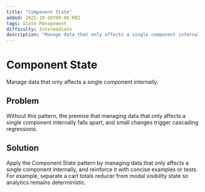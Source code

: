 ```yaml
---
title: "Component State"
added: 2025-10-10T00:00:00Z
tags: State Management
difficulty: Intermediate
description: "Manage data that only affects a single component internally."
---
```

# Component State

Manage data that only affects a single component internally.

## Problem

Without this pattern, the premise that managing data that only affects a single component internally falls apart, and small changes trigger cascading regressions.

## Solution

Apply the Component State pattern by managing data that only affects a single component internally, and reinforce it with concise examples or tests. For example, separate a cart totals reducer from modal visibility state so analytics remains deterministic.
